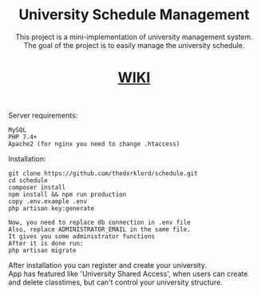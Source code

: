 <h1 align="center">University Schedule Management</h1>
<p align="center">
This project is a mini-implementation of university management system.
<br>The goal of the project is to easily manage the university schedule.
</p>

<h1 align="center"><a href="https://github.com/thedxrklord/schedule/wiki">WIKI</a></h1>
<br>

Server requirements:
````
MySQL
PHP 7.4+
Apache2 (for nginx you need to change .htaccess)
````
Installation:
````
git clone https://github.com/thedxrklord/schedule.git
cd schedule
composer install
npm install && npm run production
copy .env.example .env
php artisan key:generate

Now, you need to replace db connection in .env file
Also, replace ADMINISTRATOR_EMAIL in the same file. 
It gives you some administrator functions
After it is done run:
php artisan migrate
````

After installation you can register and create your university.<br>
App has featured like 'University Shared Access', when users can create and delete classtimes, but can't control your university structure.


